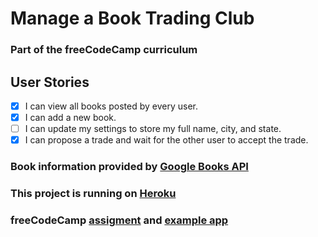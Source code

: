 # Manage a Book Trading Club
### Part of the freeCodeCamp curriculum

## User Stories
- [X] I can view all books posted by every user.
- [X] I can add a new book.
- [ ] I can update my settings to store my full name, city, and state.
- [X] I can propose a trade and wait for the other user to accept the trade.

### Book information provided by [Google Books API](https://developers.google.com/books)

### This project is running on [Heroku](https://andydlindsay-book-trading.herokuapp.com)

### freeCodeCamp [assigment](https://www.freecodecamp.com/challenges/manage-a-book-trading-club) and [example app](http://bookjump.herokuapp.com)